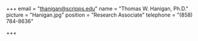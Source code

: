 +++
email = "thanigan@scripps.edu"
name = "Thomas W. Hanigan, Ph.D."
picture = "Hanigan.jpg"
position = "Research Associate"
telephone = "(858) 784-8636"

+++

